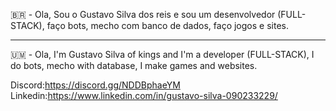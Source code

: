 🇧🇷 - Ola, Sou o Gustavo Silva dos reis e sou um desenvolvedor (FULL-STACK), faço bots, mecho com banco de dados, faço jogos e sites.

--------------------------------------------------------------------------------------------------

🇺🇲 - Ola, I'm Gustavo Silva of kings and I'm a developer (FULL-STACK), I do bots, mecho with database, I make games and websites.

Discord:https://discord.gg/NDDBphaeYM
Linkedin:https://www.linkedin.com/in/gustavo-silva-090233229/


